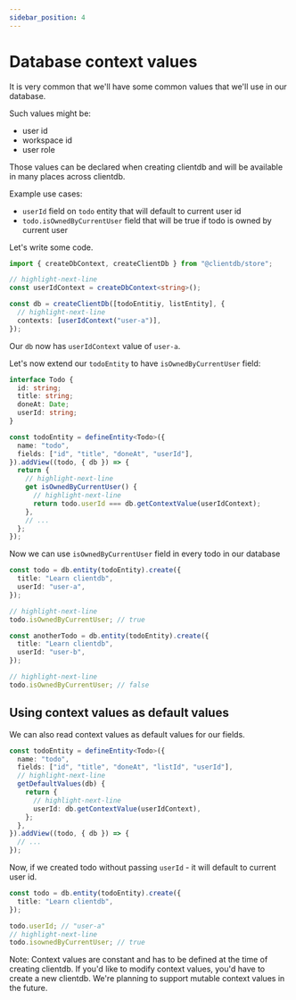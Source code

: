 ```yaml
---
sidebar_position: 4
---
```


# Database context values

It is very common that we'll have some common values that we'll use in our database.

Such values might be:

- user id
- workspace id
- user role

Those values can be declared when creating clientdb and will be available in many places across clientdb.

Example use cases:

- `userId` field on `todo` entity that will default to current user id
- `todo.isOwnedByCurrentUser` field that will be true if todo is owned by current user

Let's write some code.

```ts
import { createDbContext, createClientDb } from "@clientdb/store";

// highlight-next-line
const userIdContext = createDbContext<string>();

const db = createClientDb([todoEntitiy, listEntity], {
  // highlight-next-line
  contexts: [userIdContext("user-a")],
});
```

Our `db` now has `userIdContext` value of `user-a`.

Let's now extend our `todoEntity` to have `isOwnedByCurrentUser` field:

```ts
interface Todo {
  id: string;
  title: string;
  doneAt: Date;
  userId: string;
}

const todoEntity = defineEntity<Todo>({
  name: "todo",
  fields: ["id", "title", "doneAt", "userId"],
}).addView((todo, { db }) => {
  return {
    // highlight-next-line
    get isOwnedByCurrentUser() {
      // highlight-next-line
      return todo.userId === db.getContextValue(userIdContext);
    },
    // ...
  };
});
```

Now we can use `isOwnedByCurrentUser` field in every todo in our database

```ts
const todo = db.entity(todoEntity).create({
  title: "Learn clientdb",
  userId: "user-a",
});

// highlight-next-line
todo.isOwnedByCurrentUser; // true

const anotherTodo = db.entity(todoEntity).create({
  title: "Learn clientdb",
  userId: "user-b",
});

// highlight-next-line
todo.isOwnedByCurrentUser; // false
```

## Using context values as default values

We can also read context values as default values for our fields.

```ts
const todoEntity = defineEntity<Todo>({
  name: "todo",
  fields: ["id", "title", "doneAt", "listId", "userId"],
  // highlight-next-line
  getDefaultValues(db) {
    return {
      // highlight-next-line
      userId: db.getContextValue(userIdContext),
    };
  },
}).addView((todo, { db }) => {
  // ...
});
```

Now, if we created todo without passing `userId` - it will default to current user id.

```ts
const todo = db.entity(todoEntity).create({
  title: "Learn clientdb",
});

todo.userId; // "user-a"
// highlight-next-line
todo.isownedByCurrentUser; // true
```

Note:
Context values are constant and has to be defined at the time of creating clientdb. If you'd like to modify context values, you'd have to create a new clientdb. We're planning to support mutable context values in the future.
